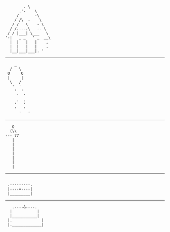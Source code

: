 ```
        . \
      .'-    \
     /       -\  
    / /\  -    \
   / /   \    - \
  / /.---.\   -- \
 / / |___| \___   \
'-|   _ _   ' _  __\
  |  |   |   |    , 
  |  |   |   |    . 
  |__|___|___|. '
```                        
************
```
    _
  /   \
 O     O
 |     |
  \   /
   '  '
    '  '
     '  '
     .  .
    '   '     
    '   '
      '   '

```
**************
```
   O
  (\\
--- 77
   |
   |
   |
   |
   |
   |
   |
```
******************
```

 .---------.
 |----=----|
 |_________|
```
******************
```
   .----&----.
  |           |
  |___________|
 |.             |
 |._____________|

